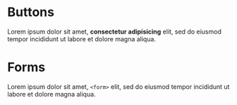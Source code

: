 # Buttons

Lorem ipsum dolor sit amet, **consectetur adipisicing** elit, sed do eiusmod tempor incididunt ut labore et dolore magna aliqua.



# Forms

Lorem ipsum dolor sit amet, `<form>` elit, sed do eiusmod tempor incididunt ut labore et dolore magna aliqua.
